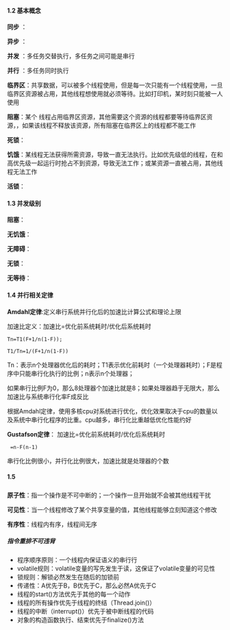 #### 1.2 基本概念
**同步** ：

**异步** ：

**并发** ：多任务交替执行，多任务之间可能是串行

**并行** ：多任务同时执行

**临界区**：共享数据，可以被多个线程使用，但是每一次只能有一个线程使用，一旦临界区资源被占用，其他线程想使用就必须等待。比如打印机，某时刻只能被一人使用

**阻塞**：某个 线程占用临界区资源，其他需要这个资源的线程都要等待临界区资源，，如果该线程不释放该资源，所有阻塞在临界区上的线程都不能工作

**死锁**：

**饥饿**：某线程无法获得所需资源，导致一直无法执行。比如优先级低的线程，在和高优先级一起运行时抢占不到资源，导致无法工作；或某资源一直被占用，其他线程无法工作

**活锁**：

#### 1.3 并发级别

**阻塞**：

**无饥饿**：

**无障碍**：

**无锁**：

**无等待**：

#### 1.4 并行相关定律

**Amdahl定律**:定义串行系统并行化后的加速比计算公式和理论上限

加速比定义：加速比=优化前系统耗时/优化后系统耗时

    Tn=T1(F+1/n(1-F));

    T1/Tn=1/(F+1/n(1-F))
Tn：表示n个处理器优化后的耗时；T1表示优化前耗时（一个处理器耗时）；F是程序中只能串行化执行的比例；n表示n个处理器；

如果串行比例F为0，那么8处理器个加速比就是8；如果处理器趋于无限大，那么加速比与系统串行化率F成反比

根据Amdahl定律，使用多核cpu对系统进行优化，优化效果取决于cpu的数量以及系统中串行化程序的比重。cpu越多，串行化比重越低优化性能约好

**Gustafson定律**：
加速比=优化前系统耗时/优化后系统耗时

     =n-F(n-1)

串行化比例很小，并行化比例很大，加速比就是处理器的个数

#### 1.5

#####

**原子性**：指一个操作是不可中断的；一个操作一旦开始就不会被其他线程干扰

**可见性**：当一个线程修改了某个共享变量的值，其他线程能够立刻知道这个修改

**有序性**：线程内有序，线程间无序

##### 指令重排不可违背
* 程序顺序原则：一个线程内保证语义的串行行
* volatile规则：volatile变量的写先发生于读，这保证了volatile变量的可见性
* 锁规则：解锁必然发生在随后的加锁前
* 传递性：A优先于B，B优先于C，那么必然A优先于C
* 线程的start()方法优先于其他的每一个动作
* 线程的所有操作优先于线程的终结（Thread.join()）
* 线程的中断（interrupt()）优先于被中断线程的代码
* 对象的构造函数执行、结束优先于finalize()方法



